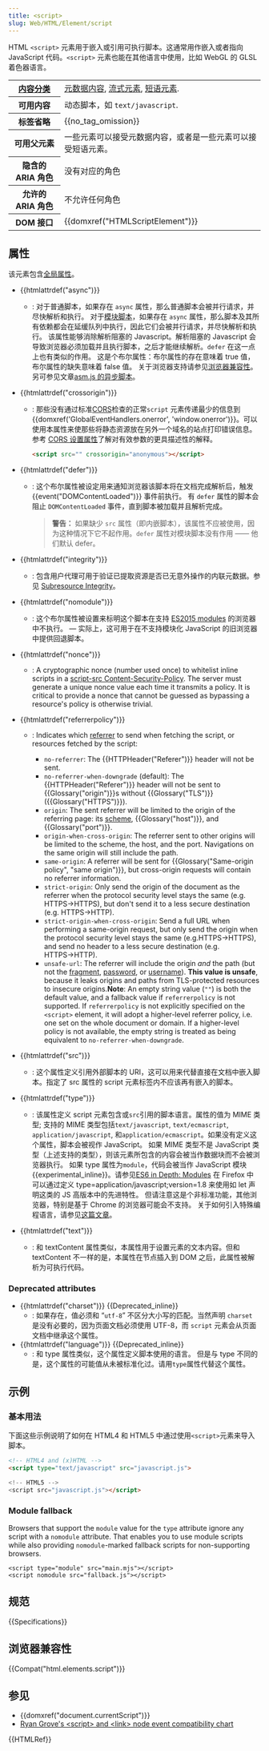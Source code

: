 ```yaml
---
title: <script>
slug: Web/HTML/Element/script
---
```


HTML `<script>` 元素用于嵌入或引用可执行脚本。这通常用作嵌入或者指向 JavaScript 代码。`<script>` 元素也能在其他语言中使用，比如 WebGL 的 GLSL 着色器语言。

<table class="properties">
 <tbody>
  <tr>
   <th scope="row"><a href="/zh-CN/docs/Web/HTML/Content_categories">内容分类</a></th>
   <td><a href="/zh-CN/docs/Web/Guide/HTML/Content_categories#Metadata_content">元数据内容</a>, <a href="/zh-CN/docs/Web/Guide/HTML/Content_categories#Flow_content">流式元素</a>, <a href="/zh-CN/docs/Web/Guide/HTML/Content_categories#Phrasing_content">短语元素</a>.</td>
  </tr>
  <tr>
   <th scope="row">可用内容</th>
   <td>动态脚本，如 <code>text/javascript</code>.</td>
  </tr>
  <tr>
   <th scope="row">标签省略</th>
   <td>{{no_tag_omission}}</td>
  </tr>
  <tr>
   <th scope="row">可用父元素</th>
   <td>一些元素可以接受元数据内容，或者是一些元素可以接受短语元素。</td>
  </tr>
  <tr>
   <th scope="row">隐含的 ARIA 角色</th>
   <td>没有对应的角色</td>
  </tr>
  <tr>
   <th scope="row">允许的 ARIA 角色</th>
   <td>不允许任何角色</td>
  </tr>
  <tr>
   <th scope="row">DOM 接口</th>
   <td>{{domxref("HTMLScriptElement")}}</td>
  </tr>
 </tbody>
</table>

## 属性

该元素包含[全局属性](/zh-CN/docs/Web/HTML/Global_attributes)。

- {{htmlattrdef("async")}}
  - : 对于普通脚本，如果存在 `async` 属性，那么普通脚本会被并行请求，并尽快解析和执行。
    对于[模块脚本](/zh-CN/docs/Web/JavaScript/Guide/Modules)，如果存在 `async` 属性，那么脚本及其所有依赖都会在延缓队列中执行，因此它们会被并行请求，并尽快解析和执行。
    该属性能够消除解析阻塞的 Javascript。解析阻塞的 Javascript 会导致浏览器必须加载并且执行脚本，之后才能继续解析。`defer` 在这一点上也有类似的作用。
    这是个布尔属性：布尔属性的存在意味着 true 值，布尔属性的缺失意味着 false 值。
    关于浏览器支持请参见[浏览器兼容性](#浏览器兼容性)。另可参见文章[asm.js 的异步脚本](/zh-CN/docs/Games/Techniques/Async_scripts)。
- {{htmlattrdef("crossorigin")}}
  - : 那些没有通过标准[CORS](/zh-CN/docs/HTTP_access_control)检查的正常`script` 元素传递最少的信息到 {{domxref('GlobalEventHandlers.onerror', 'window.onerror')}}。可以使用本属性来使那些将静态资源放在另外一个域名的站点打印错误信息。参考 [CORS 设置属性](/zh-CN/docs/Web/HTML/CORS_settings_attributes)了解对有效参数的更具描述性的解释。

    ```html
    <script src="" crossorigin="anonymous"></script>
    ```

- {{htmlattrdef("defer")}}
  - : 这个布尔属性被设定用来通知浏览器该脚本将在文档完成解析后，触发 {{event("DOMContentLoaded")}} 事件前执行。
    有 `defer` 属性的脚本会阻止 `DOMContentLoaded` 事件，直到脚本被加载并且解析完成。
    > **警告：** 如果缺少 `src` 属性（即内嵌脚本），该属性不应被使用，因为这种情况下它不起作用。`defer` 属性对模块脚本没有作用 —— 他们默认 defer。
- {{htmlattrdef("integrity")}}
  - : 包含用户代理可用于验证已提取资源是否已无意外操作的内联元数据。参见 [Subresource Integrity](/zh-CN/docs/Web/Security/Subresource_Integrity)。
- {{htmlattrdef("nomodule")}}
  - : 这个布尔属性被设置来标明这个脚本在支持 [ES2015 modules](https://hacks.mozilla.org/2015/08/es6-in-depth-modules/) 的浏览器中不执行。 — 实际上，这可用于在不支持模块化 JavaScript 的旧浏览器中提供回退脚本。
- {{htmlattrdef("nonce")}}
  - : A cryptographic nonce (number used once) to whitelist inline scripts in a [script-src Content-Security-Policy](/zh-CN/docs/Web/HTTP/Headers/Content-Security-Policy/script-src). The server must generate a unique nonce value each time it transmits a policy. It is critical to provide a nonce that cannot be guessed as bypassing a resource's policy is otherwise trivial.
- {{htmlattrdef("referrerpolicy")}}
  - : Indicates which [referrer](/zh-CN/docs/Web/API/Document/referrer) to send when fetching the script, or resources fetched by the script:

    - `no-referrer`: The {{HTTPHeader("Referer")}} header will not be sent.
    - `no-referrer-when-downgrade` (default): The {{HTTPHeader("Referer")}} header will not be sent to {{Glossary("origin")}}s without {{Glossary("TLS")}} ({{Glossary("HTTPS")}}).
    - `origin`: The sent referrer will be limited to the origin of the referring page: its [scheme](/zh-CN/docs/Archive/Mozilla/URIScheme), {{Glossary("host")}}, and {{Glossary("port")}}.
    - `origin-when-cross-origin`: The referrer sent to other origins will be limited to the scheme, the host, and the port. Navigations on the same origin will still include the path.
    - `same-origin`: A referrer will be sent for {{Glossary("Same-origin policy", "same origin")}}, but cross-origin requests will contain no referrer information.
    - `strict-origin`: Only send the origin of the document as the referrer when the protocol security level stays the same (e.g. HTTPS→HTTPS), but don't send it to a less secure destination (e.g. HTTPS→HTTP).
    - `strict-origin-when-cross-origin`: Send a full URL when performing a same-origin request, but only send the origin when the protocol security level stays the same (e.g.HTTPS→HTTPS), and send no header to a less secure destination (e.g. HTTPS→HTTP).
    - `unsafe-url`: The referrer will include the origin _and_ the path (but not the [fragment](/zh-CN/docs/Web/API/HTMLHyperlinkElementUtils/hash), [password](/zh-CN/docs/Web/API/HTMLHyperlinkElementUtils/password), or [username](/zh-CN/docs/Web/API/HTMLHyperlinkElementUtils/username)). **This value is unsafe**, because it leaks origins and paths from TLS-protected resources to insecure origins.**Note**: An empty string value (`""`) is both the default value, and a fallback value if `referrerpolicy` is not supported. If `referrerpolicy` is not explicitly specified on the `<script>` element, it will adopt a higher-level referrer policy, i.e. one set on the whole document or domain. If a higher-level policy is not available, the empty string is treated as being equivalent to `no-referrer-when-downgrade`.
- {{htmlattrdef("src")}}
  - : 这个属性定义引用外部脚本的 URI，这可以用来代替直接在文档中嵌入脚本。指定了 src 属性的 script 元素标签内不应该再有嵌入的脚本。
- {{htmlattrdef("type")}}
  - : 该属性定义 script 元素包含或`src`引用的脚本语言。属性的值为 MIME 类型; 支持的 MIME 类型包括`text/javascript`, `text/ecmascript`, `application/javascript`, 和`application/ecmascript`。如果没有定义这个属性，脚本会被视作 JavaScript。
    如果 MIME 类型不是 JavaScript 类型（上述支持的类型），则该元素所包含的内容会被当作数据块而不会被浏览器执行。
    如果 type 属性为`module`，代码会被当作 JavaScript 模块 {{experimental_inline}}。请参见[ES6 in Depth: Modules](https://hacks.mozilla.org/2015/08/es6-in-depth-modules/)
    在 Firefox 中可以通过定义 type=application/javascript;version=1.8 来使用如 let 声明这类的 JS 高版本中的先进特性。 但请注意这是个非标准功能，其他浏览器，特别是基于 Chrome 的浏览器可能会不支持。
    关于如何引入特殊编程语言，请参见[这篇文章](/zh-CN/Add-ons/Code_snippets/Rosetta)。
- {{htmlattrdef("text")}}
  - : 和 textContent 属性类似，本属性用于设置元素的文本内容。但和 textContent 不一样的是，本属性在节点插入到 DOM 之后，此属性被解析为可执行代码。

### Deprecated attributes

- {{htmlattrdef("charset")}} {{Deprecated_inline}}
  - : 如果存在，值必须和 “`utf-8`” 不区分大小写的匹配。当然声明 `charset` 是没有必要的，因为页面文档必须使用 UTF-8，而 `script` 元素会从页面文档中继承这个属性。
- {{htmlattrdef("language")}} {{Deprecated_inline}}
  - : 和 type 属性类似，这个属性定义脚本使用的语言。 但是与 type 不同的是，这个属性的可能值从未被标准化过。请用`type`属性代替这个属性。

## 示例

### 基本用法

下面这些示例说明了如何在 HTML4 和 HTML5 中通过使用`<script>`元素来导入脚本。

```html
<!-- HTML4 and (x)HTML -->
<script type="text/javascript" src="javascript.js">

<!-- HTML5 -->
<script src="javascript.js"></script>
```

### Module fallback

Browsers that support the `module` value for the `type` attribute ignore any script with a `nomodule` attribute. That enables you to use module scripts while also providing `nomodule`-marked fallback scripts for non-supporting browsers.

```plain
<script type="module" src="main.mjs"></script>
<script nomodule src="fallback.js"></script>
```

## 规范

{{Specifications}}

## 浏览器兼容性

{{Compat("html.elements.script")}}

## 参见

- {{domxref("document.currentScript")}}
- [Ryan Grove's \<script> and \<link> node event compatibility chart](http://pieisgood.org/test/script-link-events/)

{{HTMLRef}}
